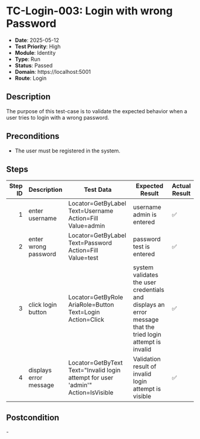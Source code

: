 # TC-Login-003: Login with wrong Password

- **Date**: 2025-05-12
- **Test Priority**: High
- **Module**: Identity
- **Type**: Run
- **Status**: Passed
- **Domain**: https://localhost:5001
- **Route**: Login

## Description

The purpose of this test-case is to validate the expected behavior when a user tries to login with a wrong password.

## Preconditions

- The user must be registered in the system.

## Steps

<!-- STEPS:BEGIN -->
| Step ID | Description            | Test Data                                                                          | Expected Result                                                                                             | Actual Result |
| -------:| ---------------------- | ---------------------------------------------------------------------------------- | ----------------------------------------------------------------------------------------------------------- | ------------- |
| 1       | enter username         | Locator=GetByLabel Text=Username Action=Fill Value=admin                           | username admin is entered                                                                                   | ✅ |
| 2       | enter wrong password   | Locator=GetByLabel Text=Password Action=Fill Value=test                            | password test is entered                                                                                    | ✅ |
| 3       | click login button     | Locator=GetByRole AriaRole=Button Text=Login Action=Click                          | system validates the user credentials and displays an error message that the tried login attempt is invalid | ✅ |
| 4       | displays error message | Locator=GetByText Text=\"Invalid login attempt for user 'admin'\" Action=IsVisible | Validation result of invalid login attempt is visible                                                       | ✅ |
<!-- STEPS:END -->

## Postcondition

\-
